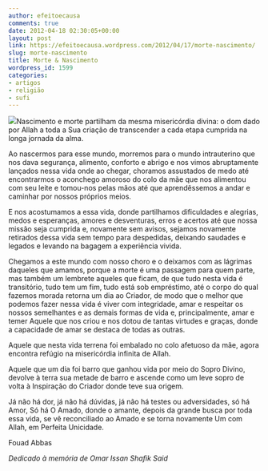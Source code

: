 ```yaml
---
author: efeitoecausa
comments: true
date: 2012-04-18 02:30:05+00:00
layout: post
link: https://efeitoecausa.wordpress.com/2012/04/17/morte-nascimento/
slug: morte-nascimento
title: Morte & Nascimento
wordpress_id: 1599
categories:
- artigos
- religião
- sufi
---
```


[![](http://efeitoecausa.files.wordpress.com/2012/04/tree-of-life-3.jpg)](http://efeitoecausa.files.wordpress.com/2012/04/tree-of-life-3.jpg)Nascimento e morte partilham da mesma misericórdia divina: o dom dado por Allah a toda a Sua criação de transcender a cada etapa cumprida na longa jornada da alma.

Ao nascermos para esse mundo, morremos para o mundo intrauterino que nos dava segurança, alimento, conforto e abrigo e nos vimos abruptamente lançados nessa vida onde ao chegar, choramos assustados de medo até encontrarmos o aconchego amoroso do colo da mãe que nos alimentou com seu leite e tomou-nos pelas mãos até que aprendêssemos a andar e caminhar por nossos próprios meios.

E nos acostumamos a essa vida, donde partilhamos dificuldades e alegrias, medos e esperanças, amores e desventuras, erros e acertos até que nossa missão seja cumprida e, novamente sem avisos, sejamos novamente retirados dessa vida sem tempo para despedidas, deixando saudades e legados e levando na bagagem a experiência vivida.

Chegamos a este mundo com nosso choro e o deixamos com as lágrimas daqueles que amamos, porque a morte é uma passagem para quem parte, mas também um lembrete aqueles que ficam, de que tudo nesta vida é transitório, tudo tem um fim, tudo está sob empréstimo, até o corpo do qual fazemos morada retorna um dia ao Criador, de modo que o melhor que podemos fazer nessa vida é viver com integridade, amar e respeitar os nossos semelhantes e as demais formas de vida e, principalmente, amar e temer Aquele que nos criou e nos dotou de tantas virtudes e graças, donde a capacidade de amar se destaca de todas as outras.

Aquele que nesta vida terrena foi embalado no colo afetuoso da mãe, agora encontra refúgio na misericórdia infinita de Allah.

Aquele que um dia foi barro que ganhou vida por meio do Sopro Divino, devolve à terra sua metade de barro e ascende como um leve sopro de volta à Inspiração do Criador donde teve sua origem.

Já não há dor, já não há dúvidas, já não há testes ou adversidades, só há Amor, Só há O Amado, donde o amante, depois da grande busca por toda essa vida, se vê reconciliado ao Amado e se torna novamente Um com Allah, em Perfeita Unicidade.

Fouad Abbas

_Dedicado à memória de Omar Issan Shafik Said_
